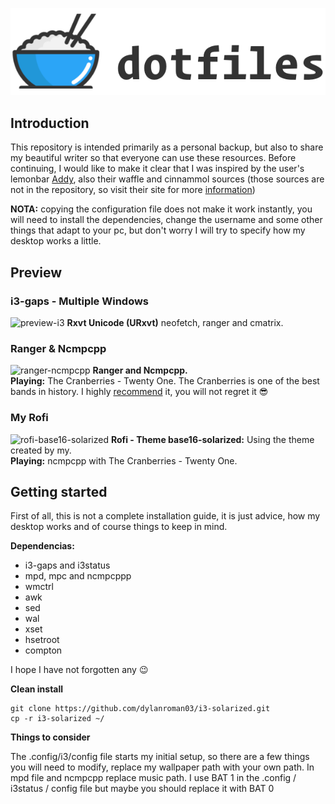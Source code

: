 ![dotfiles](https://github.com/dylanroman03/i3-solarized/blob/master/rice.png)
## Introduction
This repository is intended primarily as a personal backup, but also to share my beautiful writer so that everyone can use these resources.
Before continuing, I would like to make it clear that I was inspired by the user's lemonbar [Addy](https://www.reddit.com/r/unixporn/comments/fxkkp2/openbox_paper/), also their waffle and cinnammol sources (those sources are not in the repository, so visit their site for more [information](https://addy-dclxvi.github.io/post/bitmap-fonts/))

**NOTA:** copying the configuration file does not make it work instantly, you will need to install the dependencies, change the username and some other things that adapt to your pc, but don't worry I will try to specify how my desktop works a little.

## Preview
### i3-gaps - Multiple Windows
![preview-i3](https://i.imgur.com/4YAtGLY.png)
**Rxvt Unicode (URxvt)** neofetch, ranger and cmatrix.

### Ranger & Ncmpcpp
![ranger-ncmpcpp](https://i.imgur.com/uiDgmQC.png)
**Ranger and Ncmpcpp.** <br />
**Playing:** The Cranberries - Twenty One. The Cranberries is one of the best bands in history. I highly [recommend](https://www.youtube.com/watch?v=Zz-DJr1Qs54&list=OLAK5uy_mlsRAdafTVCfq36wXuHSq-v3gOipoNduI) it, you will not regret it  :sunglasses:

### My Rofi
![rofi-base16-solarized](https://i.imgur.com/bwTDnmm.png)
**Rofi - Theme base16-solarized:**  Using the theme created by my. <br />
**Playing:** ncmpcpp  with The Cranberries - Twenty One.

## Getting started
First of all, this is not a complete installation guide, it is just advice, how my desktop works and of course things to keep in mind.

**Dependencias:**
- i3-gaps and i3status
- mpd, mpc and ncmpcppp
- wmctrl
- awk
- sed
- wal
- xset
- hsetroot
- compton

I hope I have not forgotten any :wink:

**Clean install**

~~~
git clone https://github.com/dylanroman03/i3-solarized.git
cp -r i3-solarized ~/
~~~

**Things to consider**

The .config/i3/config file starts my initial setup, so there are a few things you will need to modify, replace my wallpaper path with your own path.
In mpd file and ncmpcpp replace music path.
I use BAT 1 in the .config / i3status / config file but maybe you should replace it with BAT 0





